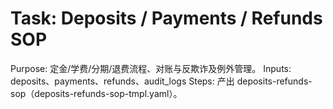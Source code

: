 # Task: Deposits / Payments / Refunds SOP

Purpose: 定金/学费/分期/退费流程、对账与反欺诈及例外管理。
Inputs: deposits、payments、refunds、audit_logs
Steps: 产出 deposits-refunds-sop（deposits-refunds-sop-tmpl.yaml）。
